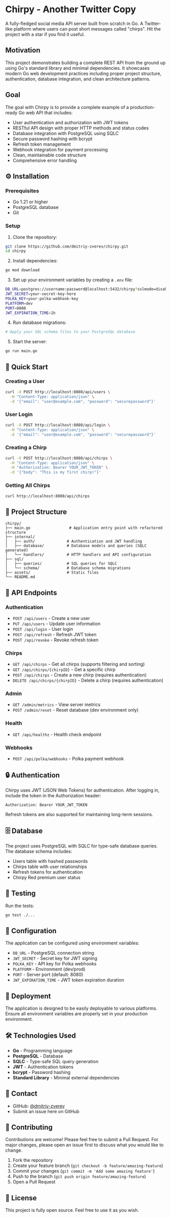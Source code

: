 # Chirpy - Another Twitter Copy
A fully-fledged social media API server built from scratch in Go. A Twitter-like platform where users can post short messages called "chirps". Hit the project with a star if you find it useful.

## Motivation
This project demonstrates building a complete REST API from the ground up using Go's standard library and minimal dependencies. It showcases modern Go web development practices including proper project structure, authentication, database integration, and clean architecture patterns.

## Goal
The goal with Chirpy is to provide a complete example of a production-ready Go web API that includes:

- User authentication and authorization with JWT tokens
- RESTful API design with proper HTTP methods and status codes
- Database integration with PostgreSQL using SQLC
- Secure password hashing with bcrypt
- Refresh token management
- Webhook integration for payment processing
- Clean, maintainable code structure
- Comprehensive error handling

## ⚙️ Installation

### Prerequisites
- Go 1.21 or higher
- PostgreSQL database
- Git

### Setup
1. Clone the repository:
```bash
git clone https://github.com/dmitriy-zverev/chirpy.git
cd chirpy
```

2. Install dependencies:
```bash
go mod download
```

3. Set up your environment variables by creating a `.env` file:
```bash
DB_URL=postgres://username:password@localhost:5432/chirpy?sslmode=disable
JWT_SECRET=your-secret-key-here
POLKA_KEY=your-polka-webhook-key
PLATFORM=dev
PORT=8080
JWT_EXPIRATION_TIME=1h
```

4. Run database migrations:
```bash
# Apply your SQL schema files to your PostgreSQL database
```

5. Start the server:
```bash
go run main.go
```

## 🚀 Quick Start

### Creating a User
```bash
curl -X POST http://localhost:8080/api/users \
  -H "Content-Type: application/json" \
  -d '{"email": "user@example.com", "password": "securepassword"}'
```

### User Login
```bash
curl -X POST http://localhost:8080/api/login \
  -H "Content-Type: application/json" \
  -d '{"email": "user@example.com", "password": "securepassword"}'
```

### Creating a Chirp
```bash
curl -X POST http://localhost:8080/api/chirps \
  -H "Content-Type: application/json" \
  -H "Authorization: Bearer YOUR_JWT_TOKEN" \
  -d '{"body": "This is my first chirp!"}'
```

### Getting All Chirps
```bash
curl http://localhost:8080/api/chirps
```

## 📁 Project Structure

```
chirpy/
├── main.go                 # Application entry point with refactored structure
├── internal/
│   ├── auth/              # Authentication and JWT handling
│   ├── database/          # Database models and queries (SQLC generated)
│   └── handlers/          # HTTP handlers and API configuration
├── sql/
│   ├── queries/           # SQL queries for SQLC
│   └── schema/            # Database schema migrations
├── assets/                # Static files
└── README.md
```

## 🔧 API Endpoints

### Authentication
- `POST /api/users` - Create a new user
- `PUT /api/users` - Update user information
- `POST /api/login` - User login
- `POST /api/refresh` - Refresh JWT token
- `POST /api/revoke` - Revoke refresh token

### Chirps
- `GET /api/chirps` - Get all chirps (supports filtering and sorting)
- `GET /api/chirps/{chirpID}` - Get a specific chirp
- `POST /api/chirps` - Create a new chirp (requires authentication)
- `DELETE /api/chirps/{chirpID}` - Delete a chirp (requires authentication)

### Admin
- `GET /admin/metrics` - View server metrics
- `POST /admin/reset` - Reset database (dev environment only)

### Health
- `GET /api/healthz` - Health check endpoint

### Webhooks
- `POST /api/polka/webhooks` - Polka payment webhook

## 🔒 Authentication

Chirpy uses JWT (JSON Web Tokens) for authentication. After logging in, include the token in the Authorization header:

```
Authorization: Bearer YOUR_JWT_TOKEN
```

Refresh tokens are also supported for maintaining long-term sessions.

## 🗄️ Database

The project uses PostgreSQL with SQLC for type-safe database queries. The database schema includes:

- Users table with hashed passwords
- Chirps table with user relationships
- Refresh tokens for authentication
- Chirpy Red premium user status

## 🧪 Testing

Run the tests:
```bash
go test ./...
```

## 📝 Configuration

The application can be configured using environment variables:

- `DB_URL` - PostgreSQL connection string
- `JWT_SECRET` - Secret key for JWT signing
- `POLKA_KEY` - API key for Polka webhooks
- `PLATFORM` - Environment (dev/prod)
- `PORT` - Server port (default: 8080)
- `JWT_EXPIRATION_TIME` - JWT token expiration duration

## 🚀 Deployment

The application is designed to be easily deployable to various platforms. Ensure all environment variables are properly set in your production environment.

## 🛠️ Technologies Used

- **Go** - Programming language
- **PostgreSQL** - Database
- **SQLC** - Type-safe SQL query generation
- **JWT** - Authentication tokens
- **bcrypt** - Password hashing
- **Standard Library** - Minimal external dependencies

## 💬 Contact

- GitHub: [@dmitriy-zverev](https://github.com/dmitriy-zverev)
- Submit an issue here on GitHub

## 👏 Contributing

Contributions are welcome! Please feel free to submit a Pull Request. For major changes, please open an issue first to discuss what you would like to change.

1. Fork the repository
2. Create your feature branch (`git checkout -b feature/amazing-feature`)
3. Commit your changes (`git commit -m 'Add some amazing feature'`)
4. Push to the branch (`git push origin feature/amazing-feature`)
5. Open a Pull Request

## 📄 License

This project is fully open source. Feel free to use it as you wish.
